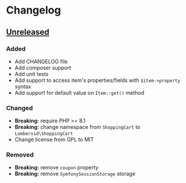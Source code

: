 # Changelog

## [Unreleased]

### Added

- Add CHANGELOG file
- Add composer support
- Add unit tests
- Add support to access item's properties/fields with `$item->property` syntax
- Add support for default value on `Item::get()` method

### Changed

- **Breaking:** require PHP >= 8.1
- **Breaking:** change namespace from `ShoppingCart` to `Lombervid\ShoppingCart`
- Change license from GPL to MIT

### Removed

- **Breaking:** remove `coupon` property
- **Breaking:** remove `SymfonySessionStorage` storage

[Unreleased]: https://github.com/lombervid/shoppingcart/compare/v1.0...dev-v3.0

